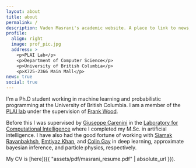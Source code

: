 ```yaml
---
layout: about
title: about
permalink: /
description: Vaden Masrani's academic website. A place to link to news, recent work, and what's been interesting me of late.
profile:
  align: right
  image: prof_pic.jpg
  address: >
    <p>PLAI Lab</p>
    <p>Department of Computer Science</p>
    <p>University of British Columbia</p>
    <p>X725-2366 Main Mall</p>
news: true
social: true
---
```


I'm a Ph.D student working in machine learning and probabilistic programming at the University of British Columbia. I am a member of the [PLAI lab](https://plai.cs.ubc.ca/) under the supervision of [Frank Wood](https://www.cs.ubc.ca/~fwood/index.html).

Before this I was supervised by [Giuseppe Carenini](http://www.cs.ubc.ca/~carenini/) in the [Laboratory for Computational Intelligence](https://www.cs.ubc.ca/cs-research/lci) where I completed my M.Sc. in artificial intelligence. I have also had the good fortune of working with [Siamak Ravanbakhsh](http://www.cs.ubc.ca/~siamakx/), [Emtiyaz Khan](https://emtiyaz.github.io), and [Colin Gay](https://www.phas.ubc.ca/users/colin-gay) in deep learning, approximate bayesian inference, and particle physics, respectively.

My CV is [here]({{ "assets/pdf/masrani_resume.pdf" | absolute_url }}).

